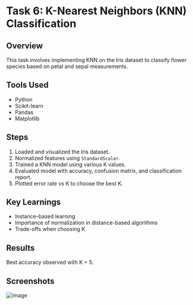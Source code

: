 # Task 6: K-Nearest Neighbors (KNN) Classification

## Overview
This task involves implementing KNN on the Iris dataset to classify flower species based on petal and sepal measurements.

## Tools Used
- Python
- Scikit-learn
- Pandas
- Matplotlib

## Steps
1. Loaded and visualized the Iris dataset.
2. Normalized features using `StandardScaler`.
3. Trained a KNN model using various K values.
4. Evaluated model with accuracy, confusion matrix, and classification report.
5. Plotted error rate vs K to choose the best K.

## Key Learnings
- Instance-based learning
- Importance of normalization in distance-based algorithms
- Trade-offs when choosing K

## Results
Best accuracy observed with K = 5.

## Screenshots
![image](https://github.com/user-attachments/assets/aa088882-6b09-42bc-9f80-2e1ea1ec2b44)
